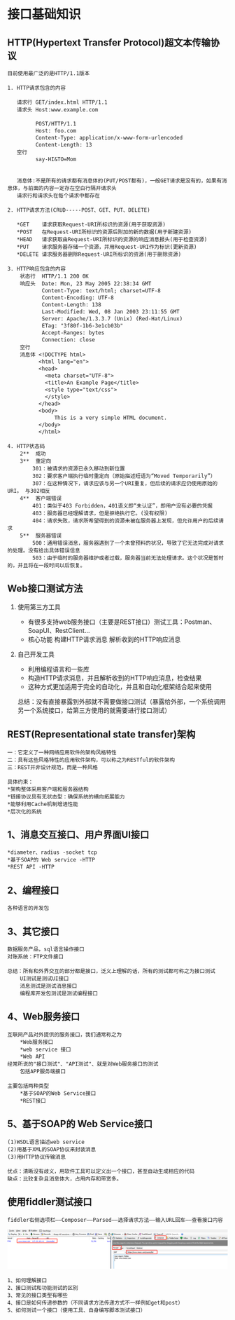 # 接口基础知识

## HTTP(Hypertext Transfer Protocol)超文本传输协议
    目前使用最广泛的是HTTP/1.1版本
    
    1. HTTP请求包含的内容 
    
       请求行 GET/index.html HTTP/1.1
       请求头 Host:www.example.com
          
             POST/HTTP/1.1
             Host: foo.com
             Content-Type: application/x-www-form-urlencoded
             Content-Length: 13
       空行      
             say-HI&TO=Mom
    
    
       消息体:不是所有的请求都有消息体的(PUT/POST都有)，一般GET请求是没有的，如果有消息体，与前面的内容一定存在空白行隔开请求头
       请求行和请求头在每个请求中都存在

    2. HTTP请求方法(CRUD-----POST、GET、PUT、DELETE)
    
       *GET    请求获取Request-URI所标识的资源(用于获取资源)
       *POST   在Request-URI所标识的资源后附加的新的数据(用于新建资源)
       *HEAD   请求获取由Request-URI所标识的资源的响应消息报头(用于检查资源)
       *PUT    请求服务器存储一个资源，并用Request-URI作为标识(更新资源)
       *DELETE 请求服务器删除Request-URI所标识的资源(用于删除资源)
       
    3. HTTP响应包含的内容
        状态行  HTTP/1.1 200 0K
        响应头  Date: Mon, 23 May 2005 22:38:34 GMT
               Content-Type: text/html; charset=UTF-8
               Content-Encoding: UTF-8
               Content-Length: 138
               Last-Modified: Wed, 08 Jan 2003 23:11:55 GMT
               Server: Apache/1.3.3.7 (Unix) (Red-Hat/Linux)
               ETag: "3f80f-1b6-3e1cb03b"
               Accept-Ranges: bytes
               Connection: close
        空行
        消息体 <!DOCTYPE html>
              <html lang="en">
              <head>
                <meta charset="UTF-8">
                <title>An Example Page</title>
                <style type="text/css">
                </style>
              </head>
              <body>
                   This is a very simple HTML document.
              </body>
              </html>
              
    4. HTTP状态码
        2**  成功
        3**  重定向
            301：被请求的资源已永久移动到新位置
            302：要求客户端执行临时重定向（原始描述短语为“Moved Temporarily”）
            307：在这种情况下，请求应该与另一个URI重复，但后续的请求应仍使用原始的URI。 与302相反
        4**  客户端错误
            401：类似于403 Forbidden，401语义即“未认证”，即用户没有必要的凭据
            403：服务器已经理解请求，但是拒绝执行它。(没有权限)
            404：请求失败，请求所希望得到的资源未被在服务器上发现，但允许用户的后续请求   
        5**  服务器错误
            500：通用错误消息，服务器遇到了一个未曾预料的状况，导致了它无法完成对请求的处理。没有给出具体错误信息
            503：由于临时的服务器维护或者过载，服务器当前无法处理请求。这个状况是暂时的，并且将在一段时间以后恢复。
       
## Web接口测试方法
1. 使用第三方工具
    * 有很多支持web服务接口（主要是REST接口）测试工具：Postman、SoapUI、RestClient...
    * 核心功能
        构建HTTP请求消息
        解析收到的HTTP响应消息
        
2. 自己开发工具
    * 利用编程语言和一些库
    * 构造HTTP请求消息，并且解析收到的HTTP响应消息，检查结果
    * 这种方式更加适用于完全的自动化，并且和自动化框架结合起来使用
  
    
    总结：没有直接暴露到外部就不需要做接口测试（暴露给外部，一个系统调用另一个系统接口，给第三方使用的就需要进行接口测试）   
    
## REST(Representational state transfer)架构
    一：它定义了一种网络应用软件的架构风格特性
    二：具有这些风格特性的应用软件架构，可以称之为RESTful的软件架构
    三：REST并非设计规范，而是一种风格

    具体约束：
    *架构整体采用客户端和服务器结构
    *链接协议具有无状态型：确保系统的横向拓展能力
    *能够利用Cache机制增进性能
    *层次化的系统
  
## 1、消息交互接口、用户界面UI接口
    *diameter、radius -socket tcp
    *基于SOAP的 Web service -HTTP
    *REST API -HTTP
    
## 2、编程接口
    各种语言的开发包
    
## 3、其它接口
    数据服务产品，sql语言操作接口
    对账系统：FTP文件接口

    总结：所有和外界交互的部分都是接口，泛义上理解的话，所有的测试都可称之为接口测试
        UI测试是测试UI接口
        消息测试是测试消息接口
        编程库开发包测试是测试编程接口
        
## 4、Web服务接口
    互联网产品对外提供的服务接口，我们通常称之为
        *Web服务接口
        *web service 接口
        *Web API
    经常所说的"接口测试"、"API测试"、就是对Web服务接口的测试
        包括APP服务端接口
    
    主要包括两种类型
        *基于SOAP的Web Service接口
        *REST接口
        
## 5、基于SOAP的 Web Service接口
    (1)WSDL语言描述web service
    (2)用基于XML的SOAP协议来封装消息
    (3)用HTTP协议传输消息

    优点：清晰没有歧义，用软件工具可以定义出一个接口，甚至自动生成相应的代码
    缺点：比较复杂且消息体大，占用内存和带宽多。
    
## 使用fiddler测试接口
    fiddler右侧选项栏——Composer——Parsed——选择请求方法——输入URL回车——查看接口内容
    
![fiddler接口测试](./img/fiddler接口测试01.png)

 
    1、如何理解接口
    2、接口测试和功能测试的区别
    3、常见的接口类型有哪些
    4、接口是如何传递参数的（不同请求方法传递方式不一样例如get和post）
    5、如何测试一个接口（使用工具、自身编写脚本测试接口）